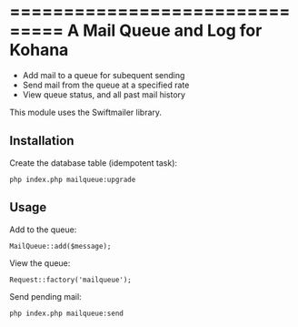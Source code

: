 ===============================
A Mail Queue and Log for Kohana
===============================

* Add mail to a queue for subequent sending
* Send mail from the queue at a specified rate
* View queue status, and all past mail history

This module uses the Swiftmailer library.

Installation
------------

Create the database table (idempotent task):

	php index.php mailqueue:upgrade

Usage
-----

Add to the queue:

	MailQueue::add($message);

View the queue:

	Request::factory('mailqueue');

Send pending mail:

	php index.php mailqueue:send